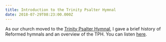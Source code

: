 ```yaml
---
title: Introduction to the Trinity Psalter Hymnal
date: 2018-07-29T08:23:00.000Z
---
```

As our church moved to the [Trinity Psalter Hymnal](https://www.trinitypsalterhymnal.org), I gave a brief history of Reformed hymnals and an overview of the TPH. You can listen [here](https://www.sermonaudio.com/solo/shiloh/sermons/9972918145400/).
